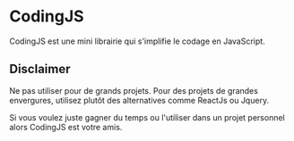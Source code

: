 # CodingJS

CodingJS est une mini librairie qui s'implifie le codage en JavaScript. 

## Disclaimer

Ne pas utiliser pour de grands projets. Pour des projets de grandes envergures, utilisez plutôt des alternatives comme
 ReactJs ou Jquery.
 
 Si vous voulez juste gagner du temps ou l'utiliser dans un projet personnel alors CodingJS est votre amis.
